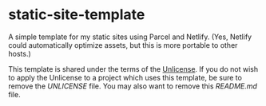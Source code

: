 # static-site-template

A simple template for my static sites using Parcel and Netlify. (Yes, Netlify
could automatically optimize assets, but this is more portable to other hosts.)

This template is shared under the terms of the
[Unlicense](https://unlicense.org). If you do not wish to apply the Unlicense to
a project which uses this template, be sure to remove the _UNLICENSE_ file. You
may also want to remove this _README.md_ file.
